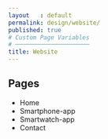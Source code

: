 ```yaml
---
layout   : default
permalink: design/website/
published: true
# Custom Page Variables
# ─────────────────────
title: Website
---
```


Pages
-----

- Home
- Smartphone-app
- Smartwatch-app
- Contact
